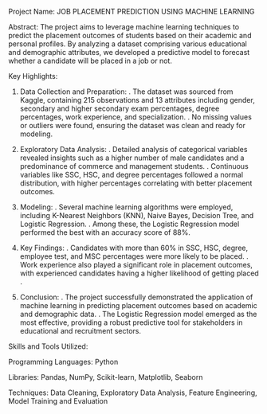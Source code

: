   Project Name: JOB PLACEMENT PREDICTION USING MACHINE LEARNING
                                    
Abstract:
The project aims to leverage machine learning techniques to predict the placement outcomes of students based on their academic and personal profiles. By analyzing a dataset comprising various educational and demographic attributes, we developed a predictive model to forecast whether a candidate will be placed in a job or not.

Key Highlights:

1. Data Collection and Preparation:
. The dataset was sourced from Kaggle, containing 215 observations and 13 attributes including gender, secondary and higher secondary exam percentages, degree percentages, work experience, and specialization​​.
. No missing values or outliers were found, ensuring the dataset was clean and ready for modeling​​.

2. Exploratory Data Analysis:
. Detailed analysis of categorical variables revealed insights such as a higher number of male candidates and a predominance of commerce and management students.
. Continuous variables like SSC, HSC, and degree percentages followed a normal distribution, with higher percentages correlating with better placement outcomes​​.

3. Modeling:
. Several machine learning algorithms were employed, including K-Nearest Neighbors (KNN), Naive Bayes, Decision Tree, and Logistic Regression.
. Among these, the Logistic Regression model performed the best with an accuracy score of 88%​​.

4. Key Findings:
. Candidates with more than 60% in SSC, HSC, degree, employee test, and MSC percentages were more likely to be placed.
. Work experience also played a significant role in placement outcomes, with experienced candidates having a higher likelihood of getting placed​​.

5. Conclusion:
. The project successfully demonstrated the application of machine learning in predicting placement outcomes based on academic and demographic data.
. The Logistic Regression model emerged as the most effective, providing a robust predictive tool for stakeholders in educational and recruitment sectors​​.

Skills and Tools Utilized:

Programming Languages: Python

Libraries: Pandas, NumPy, Scikit-learn, Matplotlib, Seaborn

Techniques: Data Cleaning, Exploratory Data Analysis, Feature Engineering, Model Training and Evaluation
